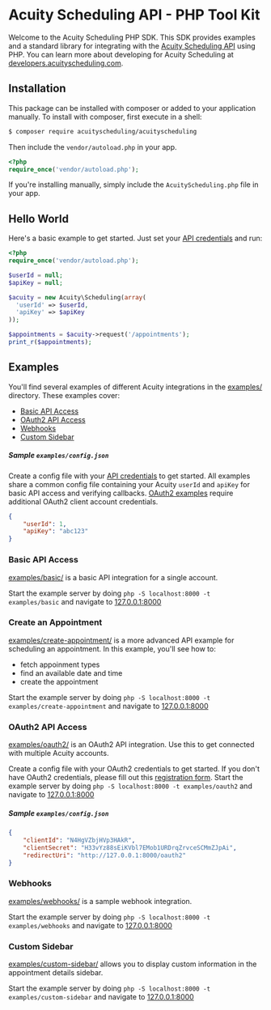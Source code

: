 # Acuity Scheduling API - PHP Tool Kit

Welcome to the Acuity Scheduling PHP SDK.  This SDK provides examples and a standard library for integrating with the [Acuity Scheduling API](https://acuityscheduling.com/) using PHP.  You can learn more about developing for Acuity Scheduling at [developers.acuityscheduling.com](https://developers.acuityscheduling.com/).

## Installation

This package can be installed with composer or added to your application manually.  To install with composer, first execute in a shell:

```sh
$ composer require acuityscheduling/acuityscheduling
```

Then include the `vendor/autoload.php` in your app.

```php
<?php
require_once('vendor/autoload.php');
```

If you're installing manually, simply include the `AcuityScheduling.php` file in your app.

## Hello World

Here's a basic example to get started.  Just set your <a href="https://secure.acuityscheduling.com/app.php?key=api&action=settings" target="_blank">API credentials</a> and run:

```php
<?php
require_once('vendor/autoload.php');

$userId = null;
$apiKey = null;

$acuity = new Acuity\Scheduling(array(
  'userId' => $userId,
  'apiKey' => $apiKey
));

$appointments = $acuity->request('/appointments');
print_r($appointments);
```

## Examples

You'll find several examples of different Acuity integrations in the [examples/](examples/) directory.  These examples cover:
* [Basic API Access](#basic-api-access)
* [OAuth2 API Access](#oauth2-api-access)
* [Webhooks](#webhooks)
* [Custom Sidebar](#custom-sidebar)

##### Sample `examples/config.json`

Create a config file with your <a href="https://secure.acuityscheduling.com/app.php?key=api&action=settings" target="_blank">API credentials</a> to get started.  All examples
share a common config file containing your Acuity `userId` and `apiKey` for basic API access and verifying callbacks.  [OAuth2 examples](#oauth2-api-access) require
additional OAuth2 client account credentials.

```json
{
	"userId": 1,
	"apiKey": "abc123"
}
```

### Basic API Access

[examples/basic/](examples/basic) is a basic API integration for a single account.

Start the example server by doing `php -S localhost:8000 -t examples/basic` and navigate to <a href="http://127.0.0.1:8000/" target="_blank">127.0.0.1:8000</a>

### Create an Appointment

[examples/create-appointment/](examples/create-appointment) is a more advanced API example for scheduling an appointment.  In this example, you'll see how to:

* fetch appoinment types
* find an available date and time
* create the appointment

Start the example server by doing `php -S localhost:8000 -t examples/create-appointment` and navigate to <a href="http://127.0.0.1:8000/" target="_blank">127.0.0.1:8000</a>

### OAuth2 API Access

[examples/oauth2/](examples/oauth2) is an OAuth2 API integration.  Use this to get connected with multiple Acuity accounts.

Create a config file with your OAuth2 credentials to get started.  If you don't have OAuth2 credentials, please fill out this <a href="https://acuityscheduling.com/oauth2/register" target="_blank">registration form</a>.
Start the example server by doing `php -S localhost:8000 -t examples/oauth2` and navigate to <a href="http://127.0.0.1:8000/" target="_blank">127.0.0.1:8000</a>

##### Sample `examples/config.json`
```json
{
	"clientId": "N4HgVZbjHVp3HAkR",
	"clientSecret": "H33vYz88sEiKVbl7EMob1URDrqZrvceSCMmZJpAi",
	"redirectUri": "http://127.0.0.1:8000/oauth2"
}
```

### Webhooks

[examples/webhooks/](examples/webhooks) is a sample webhook integration.

Start the example server by doing `php -S localhost:8000 -t examples/webhooks` and navigate to <a href="http://127.0.0.1:8000/" target="_blank">127.0.0.1:8000</a>

### Custom Sidebar

[examples/custom-sidebar/](examples/custom-sidebar) allows you to display custom information in the appointment details sidebar.

Start the example server by doing `php -S localhost:8000 -t examples/custom-sidebar` and navigate to <a href="http://127.0.0.1:8000/" target="_blank">127.0.0.1:8000</a>
